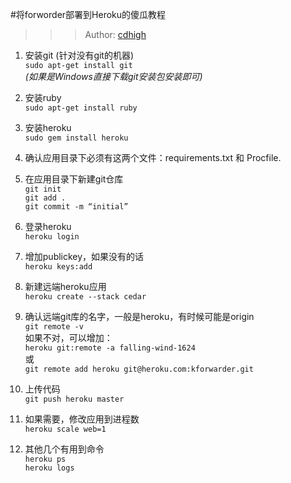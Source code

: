 #将forworder部署到Heroku的傻瓜教程
>>>Author: [cdhigh](https://github.com/cdhigh)  

1. 安装git (针对没有git的机器)  
`sudo apt-get install git`   
*(如果是Windows直接下载git安装包安装即可)*

2. 安装ruby  
`sudo apt-get install ruby`

3. 安装heroku  
`sudo gem install heroku`

4. 确认应用目录下必须有这两个文件：requirements.txt 和 Procfile.  

5. 在应用目录下新建git仓库  
`git init`  
`git add .`  
`git commit -m “initial”`

6. 登录heroku  
`heroku login`

7. 增加publickey，如果没有的话  
`heroku keys:add`

8. 新建远端heroku应用  
`heroku create --stack cedar`

9. 确认远端git库的名字，一般是heroku，有时候可能是origin  
`git remote -v`  
如果不对，可以增加：  
`heroku git:remote -a falling-wind-1624`  
或  
`git remote add heroku git@heroku.com:kforwarder.git`

10. 上传代码  
`git push heroku master`

11. 如果需要，修改应用到进程数  
`heroku scale web=1`

12. 其他几个有用到命令  
`heroku ps`  
`heroku logs`
